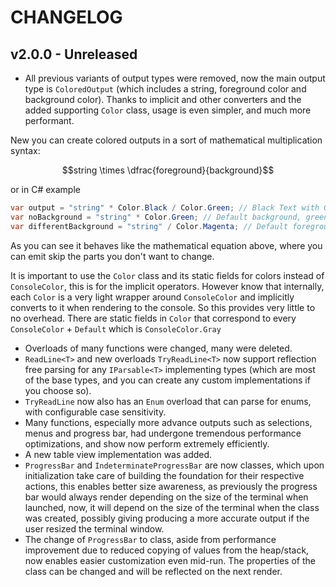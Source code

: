 # CHANGELOG

## v2.0.0 - Unreleased

* All previous variants of output types were removed, now the main output type is `ColoredOutput` (which includes a string, foreground color and background color).
Thanks to implicit and other converters and the added supporting `Color` class,
usage is even simpler, and much more performant.

New you can create colored outputs in a sort of mathematical multiplication syntax:

$$string \times \dfrac{foreground}{background}$$

or in C# example

```csharp
var output = "string" * Color.Black / Color.Green; // Black Text with Green Background
var noBackground = "string" * Color.Green; // Default background, green foreground
var differentBackground = "string" / Color.Magenta; // Default foreground (gray) with Magenta background
```

As you can see it behaves like the mathematical equation above, where you can emit skip the parts you don't want to change.

It is important to use the `Color` class and its static fields for colors instead of `ConsoleColor`, this is for the implicit operators. However know that internally, each `Color` is a very light wrapper around `ConsoleColor` and implicitly converts to it when rendering to the console. So this provides very little to no overhead. There are static fields in `Color` that correspond to every `ConsoleColor` + `Default` which is `ConsoleColor.Gray`

* Overloads of many functions were changed, many were deleted.
* `ReadLine<T>` and new overloads `TryReadLine<T>` now support reflection free parsing for any `IParsable<T>`
implementing types (which are most of the base types, and you can create any custom implementations if you choose so).
* `TryReadLine` now also has an `Enum` overload that can parse for enums, with configurable case sensitivity.
* Many functions, especially more advance outputs such as selections, menus and progress bar, had undergone tremendous performance optimizations, and show now perform extremely efficiently.
* A new table view implementation was added.
* `ProgressBar` and `IndeterminateProgressBar` are now classes, which upon initialization take care of building the foundation for their respective actions, this enables better size awareness, as previously the progress bar would always render depending on the size of the terminal when launched, now, it will depend on the size of the terminal when the class was created, possibly giving producing a more accurate output if the user resized the terminal window.
* The change of `ProgressBar` to class, aside from performance improvement due to reduced copying of values from the heap/stack, now enables easier customization even mid-run. The properties of the class can be changed and will be reflected on the next render.
